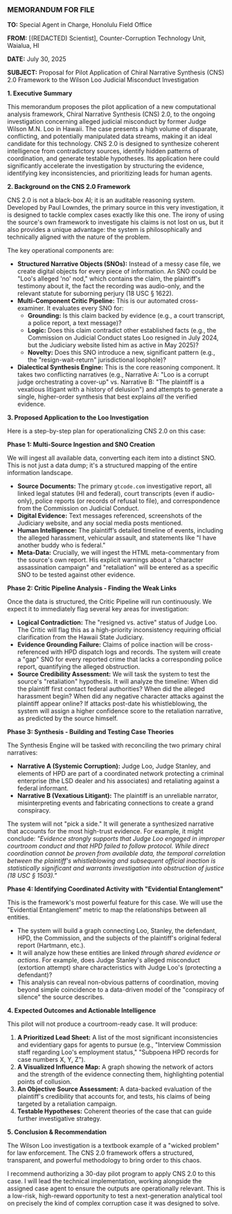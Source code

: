 ### **MEMORANDUM FOR FILE**

**TO:** Special Agent in Charge, Honolulu Field Office

**FROM:** [(REDACTED) Scientist], Counter-Corruption Technology Unit, Waialua, HI

**DATE:** July 30, 2025

**SUBJECT:** Proposal for Pilot Application of Chiral Narrative Synthesis (CNS) 2.0 Framework to the Wilson Loo Judicial Misconduct Investigation

**1. Executive Summary**

This memorandum proposes the pilot application of a new computational analysis framework, Chiral Narrative Synthesis (CNS) 2.0, to the ongoing investigation concerning alleged judicial misconduct by former Judge Wilson M.N. Loo in Hawaii. The case presents a high volume of disparate, conflicting, and potentially manipulated data streams, making it an ideal candidate for this technology. CNS 2.0 is designed to synthesize coherent intelligence from contradictory sources, identify hidden patterns of coordination, and generate testable hypotheses. Its application here could significantly accelerate the investigation by structuring the evidence, identifying key inconsistencies, and prioritizing leads for human agents.

**2. Background on the CNS 2.0 Framework**

CNS 2.0 is not a black-box AI; it is an auditable reasoning system. Developed by Paul Lowndes, the primary source in this very investigation, it is designed to tackle complex cases exactly like this one. The irony of using the source's own framework to investigate his claims is not lost on us, but it also provides a unique advantage: the system is philosophically and technically aligned with the nature of the problem.

The key operational components are:

*   **Structured Narrative Objects (SNOs):** Instead of a messy case file, we create digital objects for every piece of information. An SNO could be "Loo's alleged 'no' nod," which contains the claim, the plaintiff's testimony about it, the fact the recording was audio-only, and the relevant statute for suborning perjury (18 USC § 1622).
*   **Multi-Component Critic Pipeline:** This is our automated cross-examiner. It evaluates every SNO for:
    *   **Grounding:** Is this claim backed by evidence (e.g., a court transcript, a police report, a text message)?
    *   **Logic:** Does this claim contradict other established facts (e.g., the Commission on Judicial Conduct states Loo resigned in July 2024, but the Judiciary website listed him as active in May 2025)?
    *   **Novelty:** Does this SNO introduce a new, significant pattern (e.g., the "resign-wait-return" jurisdictional loophole)?
*   **Dialectical Synthesis Engine:** This is the core reasoning component. It takes two conflicting narratives (e.g., Narrative A: "Loo is a corrupt judge orchestrating a cover-up" vs. Narrative B: "The plaintiff is a vexatious litigant with a history of delusion") and attempts to generate a single, higher-order synthesis that best explains *all* the verified evidence.

**3. Proposed Application to the Loo Investigation**

Here is a step-by-step plan for operationalizing CNS 2.0 on this case:

**Phase 1: Multi-Source Ingestion and SNO Creation**

We will ingest all available data, converting each item into a distinct SNO. This is not just a data dump; it's a structured mapping of the entire information landscape.

*   **Source Documents:** The primary `gtcode.com` investigative report, all linked legal statutes (HI and federal), court transcripts (even if audio-only), police reports (or records of refusal to file), and correspondence from the Commission on Judicial Conduct.
*   **Digital Evidence:** Text messages referenced, screenshots of the Judiciary website, and any social media posts mentioned.
*   **Human Intelligence:** The plaintiff’s detailed timeline of events, including the alleged harassment, vehicular assault, and statements like "I have another buddy who is federal."
*   **Meta-Data:** Crucially, we will ingest the HTML meta-commentary from the source's own report. His explicit warnings about a "character assassination campaign" and "retaliation" will be entered as a specific SNO to be tested against other evidence.

**Phase 2: Critic Pipeline Analysis - Finding the Weak Links**

Once the data is structured, the Critic Pipeline will run continuously. We expect it to immediately flag several key areas for investigation:

*   **Logical Contradiction:** The "resigned vs. active" status of Judge Loo. The Critic will flag this as a high-priority inconsistency requiring official clarification from the Hawaii State Judiciary.
*   **Evidence Grounding Failure:** Claims of police inaction will be cross-referenced with HPD dispatch logs and records. The system will create a "gap" SNO for every reported crime that lacks a corresponding police report, quantifying the alleged obstruction.
*   **Source Credibility Assessment:** We will task the system to test the source's "retaliation" hypothesis. It will analyze the timeline: When did the plaintiff first contact federal authorities? When did the alleged harassment begin? When did any negative character attacks against the plaintiff appear online? If attacks post-date his whistleblowing, the system will assign a higher confidence score to the retaliation narrative, as predicted by the source himself.

**Phase 3: Synthesis - Building and Testing Case Theories**

The Synthesis Engine will be tasked with reconciling the two primary chiral narratives:

*   **Narrative A (Systemic Corruption):** Judge Loo, Judge Stanley, and elements of HPD are part of a coordinated network protecting a criminal enterprise (the LSD dealer and his associates) and retaliating against a federal informant.
*   **Narrative B (Vexatious Litigant):** The plaintiff is an unreliable narrator, misinterpreting events and fabricating connections to create a grand conspiracy.

The system will not "pick a side." It will generate a synthesized narrative that accounts for the most high-trust evidence. For example, it might conclude: *"Evidence strongly supports that Judge Loo engaged in improper courtroom conduct and that HPD failed to follow protocol. While direct coordination cannot be proven from available data, the temporal correlation between the plaintiff's whistleblowing and subsequent official inaction is statistically significant and warrants investigation into obstruction of justice (18 USC § 1503)."*

**Phase 4: Identifying Coordinated Activity with "Evidential Entanglement"**

This is the framework's most powerful feature for this case. We will use the "Evidential Entanglement" metric to map the relationships between all entities.

*   The system will build a graph connecting Loo, Stanley, the defendant, HPD, the Commission, and the subjects of the plaintiff's original federal report (Hartmann, etc.).
*   It will analyze how these entities are linked *through shared evidence or actions*. For example, does Judge Stanley's alleged misconduct (extortion attempt) share characteristics with Judge Loo's (protecting a defendant)?
*   This analysis can reveal non-obvious patterns of coordination, moving beyond simple coincidence to a data-driven model of the "conspiracy of silence" the source describes.

**4. Expected Outcomes and Actionable Intelligence**

This pilot will not produce a courtroom-ready case. It will produce:

1.  **A Prioritized Lead Sheet:** A list of the most significant inconsistencies and evidentiary gaps for agents to pursue (e.g., "Interview Commission staff regarding Loo's employment status," "Subpoena HPD records for case numbers X, Y, Z").
2.  **A Visualized Influence Map:** A graph showing the network of actors and the strength of the evidence connecting them, highlighting potential points of collusion.
3.  **An Objective Source Assessment:** A data-backed evaluation of the plaintiff's credibility that accounts for, and tests, his claims of being targeted by a retaliation campaign.
4.  **Testable Hypotheses:** Coherent theories of the case that can guide further investigative strategy.

**5. Conclusion & Recommendation**

The Wilson Loo investigation is a textbook example of a "wicked problem" for law enforcement. The CNS 2.0 framework offers a structured, transparent, and powerful methodology to bring order to this chaos.

I recommend authorizing a 30-day pilot program to apply CNS 2.0 to this case. I will lead the technical implementation, working alongside the assigned case agent to ensure the outputs are operationally relevant. This is a low-risk, high-reward opportunity to test a next-generation analytical tool on precisely the kind of complex corruption case it was designed to solve.
